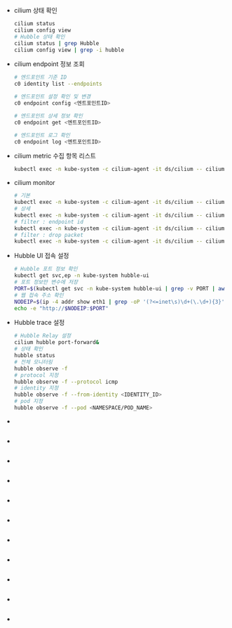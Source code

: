 - cilium 상태 확인

  ```bash
  cilium status
  cilium config view
  # Hubble 상태 확인
  cilium status | grep Hubble
  cilium config view | grep -i hubble
  ```

- cilium endpoint 정보 조회

  ```bash
  # 엔드포인트 기준 ID
  c0 identity list --endpoints

  # 엔드포인트 설정 확인 및 변경
  c0 endpoint config <엔트포인트ID>

  # 엔드포인트 상세 정보 확인
  c0 endpoint get <엔트포인트ID>

  # 엔드포인트 로그 확인
  c0 endpoint log <엔트포인트ID>
  ```


- cilium metric 수집 항목 리스트

  ```bash
  kubectl exec -n kube-system -c cilium-agent -it ds/cilium -- cilium-dbg metrics list
  ```

- cilium monitor 

  ```bash
  # 기본
  kubectl exec -n kube-system -c cilium-agent -it ds/cilium -- cilium-dbg monitor
  # 상세 
  kubectl exec -n kube-system -c cilium-agent -it ds/cilium -- cilium-dbg monitor -v -v
  # filter : endpoint id
  kubectl exec -n kube-system -c cilium-agent -it ds/cilium -- cilium-dbg monitor --related-to=<id>
  # filter : drop packet
  kubectl exec -n kube-system -c cilium-agent -it ds/cilium -- cilium-dbg monitor --type drop
  ```

- Hubble UI 접속 설정

  ```bash
  # Hubble 포트 정보 확인
  kubectl get svc,ep -n kube-system hubble-ui
  # 포트 정보만 변수에 저장
  PORT=$(kubectl get svc -n kube-system hubble-ui | grep -v PORT | awk '{print $5}' | cut -d: -f2 | cut -d/ -f1)
  # 웹 접속 주소 확인
  NODEIP=$(ip -4 addr show eth1 | grep -oP '(?<=inet\s)\d+(\.\d+){3}')
  echo -e "http://$NODEIP:$PORT"
  ```

- Hubble trace 설정

  ```bash
  # Hubble Relay 설정
  cilium hubble port-forward&
  # 상태 확인
  hubble status
  # 전체 모니터링 
  hubble observe -f
  # protocol 지정
  hubble observe -f --protocol icmp 
  # identity 지정
  hubble observe -f --from-identity <IDENTITY_ID>
  # pod 지정
  hubble observe -f --pod <NAMESPACE/POD_NAME>
  ```
- 

  ```bash
  ```

- 

  ```bash
  ```


- 

  ```bash
  ```

- 

  ```bash
  ```

- 

  ```bash
  ```

- 

  ```bash
  ```

- 

  ```bash
  ```

- 

  ```bash
  ```

- 

  ```bash
  ```

- 

  ```bash
  ```

- 

  ```bash
  ```




